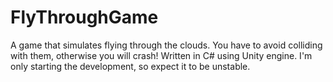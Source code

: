 # FlyThroughGame
A game that simulates flying through the clouds. You have to avoid colliding with them, otherwise you will crash! Written in C# using Unity engine. I'm only starting the development, so expect it to be unstable. 
